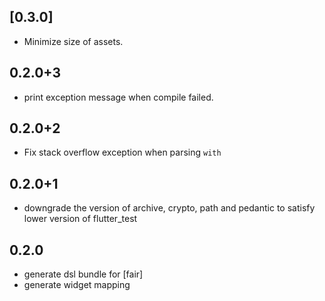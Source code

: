 ## [0.3.0]
* Minimize size of assets.

## 0.2.0+3
* print exception message when compile failed.

## 0.2.0+2
* Fix stack overflow exception when parsing `with`

## 0.2.0+1
* downgrade the version of archive, crypto, path and pedantic to satisfy lower version of flutter_test

## 0.2.0
* generate dsl bundle for [fair]
* generate widget mapping